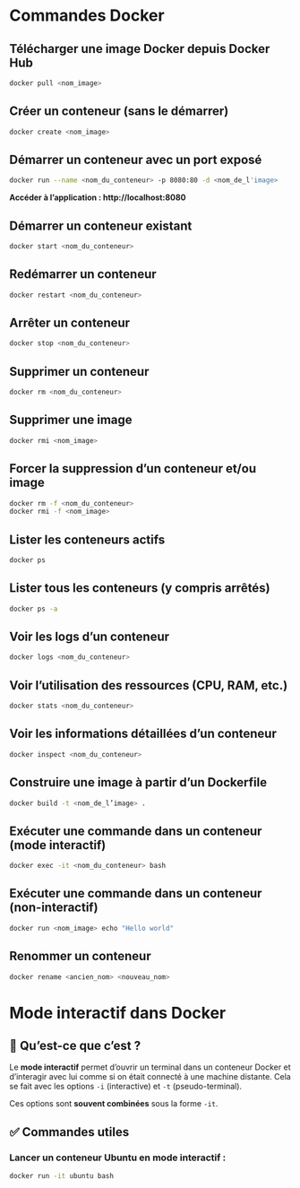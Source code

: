 # Commandes Docker

## Télécharger une image Docker depuis Docker Hub

```zsh
docker pull <nom_image>
```

## Créer un conteneur (sans le démarrer)

```zsh
docker create <nom_image>
```

## Démarrer un conteneur avec un port exposé

```zsh
docker run --name <nom_du_conteneur> -p 8080:80 -d <nom_de_l'image>
```

**Accéder à l’application : http://localhost:8080**

## Démarrer un conteneur existant

```zsh
docker start <nom_du_conteneur>
```

## Redémarrer un conteneur

```zsh
docker restart <nom_du_conteneur>
```

## Arrêter un conteneur

```zsh
docker stop <nom_du_conteneur>
```

## Supprimer un conteneur

```zsh
docker rm <nom_du_conteneur>
```

## Supprimer une image

```zsh
docker rmi <nom_image>
```

## Forcer la suppression d’un conteneur et/ou image

```zsh
docker rm -f <nom_du_conteneur>
docker rmi -f <nom_image>
```

## Lister les conteneurs actifs

```zsh
docker ps
```

## Lister tous les conteneurs (y compris arrêtés)

```zsh
docker ps -a
```

## Voir les logs d’un conteneur

```zsh
docker logs <nom_du_conteneur>
```

## Voir l’utilisation des ressources (CPU, RAM, etc.)

```zsh
docker stats <nom_du_conteneur>
```

## Voir les informations détaillées d’un conteneur

```zsh
docker inspect <nom_du_conteneur>
```

## Construire une image à partir d’un Dockerfile

```zsh
docker build -t <nom_de_l’image> .
```

## Exécuter une commande dans un conteneur (mode interactif)

```zsh
docker exec -it <nom_du_conteneur> bash
```

## Exécuter une commande dans un conteneur (non-interactif)

```zsh
docker run <nom_image> echo "Hello world"
```

## Renommer un conteneur

```zsh
docker rename <ancien_nom> <nouveau_nom>
```

# Mode interactif dans Docker

## 🧠 Qu’est-ce que c’est ?

Le **mode interactif** permet d’ouvrir un terminal dans un conteneur Docker et d’interagir avec lui comme si on était connecté à une machine distante. Cela se fait avec les options `-i` (interactive) et `-t` (pseudo-terminal).

Ces options sont **souvent combinées** sous la forme `-it`.

## ✅ Commandes utiles

### Lancer un conteneur Ubuntu en mode interactif :

```zsh
docker run -it ubuntu bash
```
